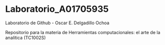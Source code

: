 # Laboratorio_A01705935

Laboratorio de Github - Oscar E. Delgadillo Ochoa

Repositorio para la materia de Herramientas computacionales: el arte de la analítica (TC1002S)
